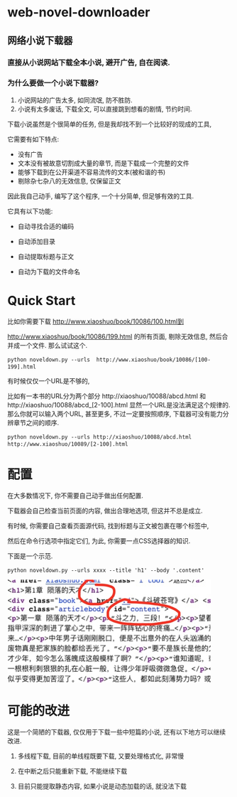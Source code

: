 # web-novel-downloader
## 网络小说下载器

### 直接从小说网站下载全本小说, 避开广告, 自在阅读.

### 为什么要做一个小说下载器? 

1. 小说网站的广告太多, 如同流氓, 防不胜防. 
2. 小说有太多废话, 下载全文, 可以直接跳到想看的剧情, 节约时间. 

下载小说虽然是个很简单的任务, 但是我却找不到一个比较好的现成的工具,

它需要有如下特点:

- 没有广告
- 文本没有被故意切割成大量的章节, 而是下载成一个完整的文件
- 能够下载到在公开渠道不容易流传的文本(被和谐的书)
- 剔除杂七杂八的无效信息, 仅保留正文

因此我自己动手, 编写了这个程序, 一个十分简单, 但足够有效的工具. 

它具有以下功能:

- 自动寻找合适的编码

- 自动添加目录

- 自动提取标题与正文

- 自动为下载的文件命名

  

# Quick Start 

比如你需要下载 http://www.xiaoshuo/book/10086/100.html到

 http://www.xiaoshuo/book/10086/199.html 的所有页面, 剔除无效信息, 然后合并成一个文件.  那么试试这个.

```
python noveldown.py --urls  http://www.xiaoshuo/book/10086/[100-199].html
```

有时候仅仅一个URL是不够的, 

比如有一本书的URL分为两个部分 http://xiaoshuo/10088/abcd.html 和http://xiaoshuo/10088/abcd_[2-100].html 显然一个URL是没法满足这个规律的.  那么你就可以输入两个URL, 甚至更多, 不过一定要按照顺序, 下载器可没有能力分辨章节之间的顺序. 

```
python noveldown.py --urls http://xiaoshuo/10088/abcd.html http://www.xiaoshuo/10089/[2-100].html
```



# 配置

在大多数情况下, 你不需要自己动手做出任何配置.

下载器会自己检查当前页面的内容, 做出合理地选项, 但这并不总是成立.

有时候, 你需要自己查看页面源代码, 找到标题与正文被包裹在哪个标签中,

然后在命令行选项中指定它们, 为此, 你需要一点CSS选择器的知识.

下面是一个示范. 

```
python noveldown.py --urls xxxx --title 'h1' --body '.content'

```



![img](assets/66FE51ED41BFD5F1EC04692AAAA461D2.png?lastModify=1575634214)



# 可能的改进

这是一个简陋的下载器, 仅仅用于下载一些中短篇的小说, 还有以下地方可以继续改进.

1. 多线程下载, 目前的单线程既要下载, 又要处理格式化, 非常慢

2. 在中断之后只能重新下载, 不能继续下载

3. 目前只能提取静态内容, 如果小说是动态加载的话, 就没法下载

   




